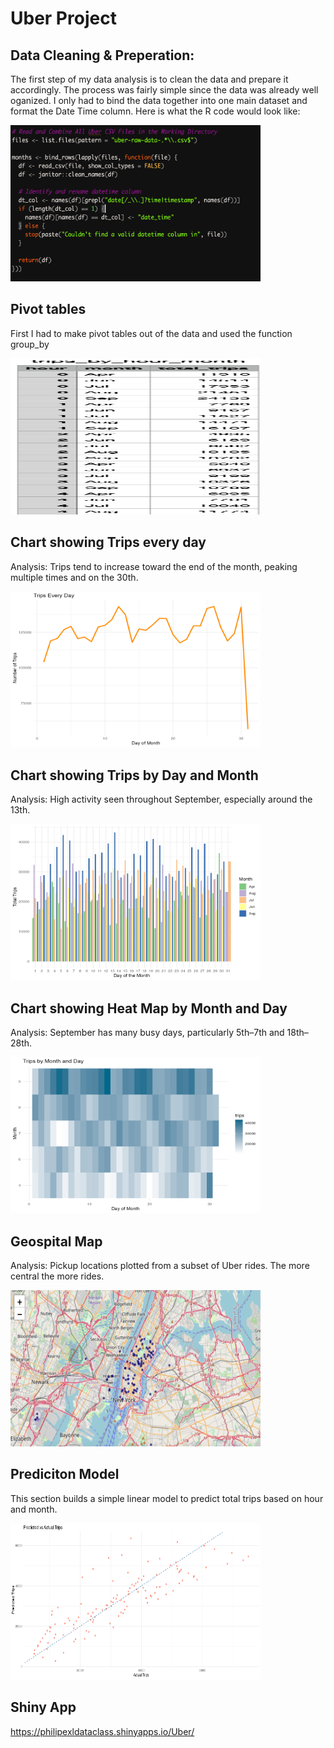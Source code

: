 # Uber Project

## Data Cleaning & Preperation:

The first step of my data analysis is to clean the data and prepare it accordingly. The process was fairly simple since the data was already well oganized. I only had to bind the data together into one main dataset and format the Date Time column. Here is what the R code would look like:

<img src="cody.png" height = 250 width = 400>

## Pivot tables

First I had to make pivot tables out of the data and used the function group_by

<img src="screenshot_89.png" height = 250 width = 400>

## Chart showing Trips every day

Analysis: Trips tend to increase toward the end of the month, peaking multiple times and on the 30th.

<img src="tripsEveryDay.png" height = 250 width = 400>

## Chart showing Trips by Day and Month

Analysis: High activity seen throughout September, especially around the 13th.

<img src="tripsDayMonth.png" height = 250 width = 400>

## Chart showing Heat Map by Month and Day

Analysis: September has many busy days, particularly 5th–7th and 18th–28th.

<img src="heatMonthDay.png" height = 250 width = 400>

## Geospital Map

Analysis: Pickup locations plotted from a subset of Uber rides. The more central the more rides.

<img src="GeoMap.png" height = 250 width = 400>

## Prediciton Model

This section builds a simple linear model to predict total trips based on hour and month.

<img src="predict.png" height = 250 width = 400>

## Shiny App
https://philipexldataclass.shinyapps.io/Uber/
